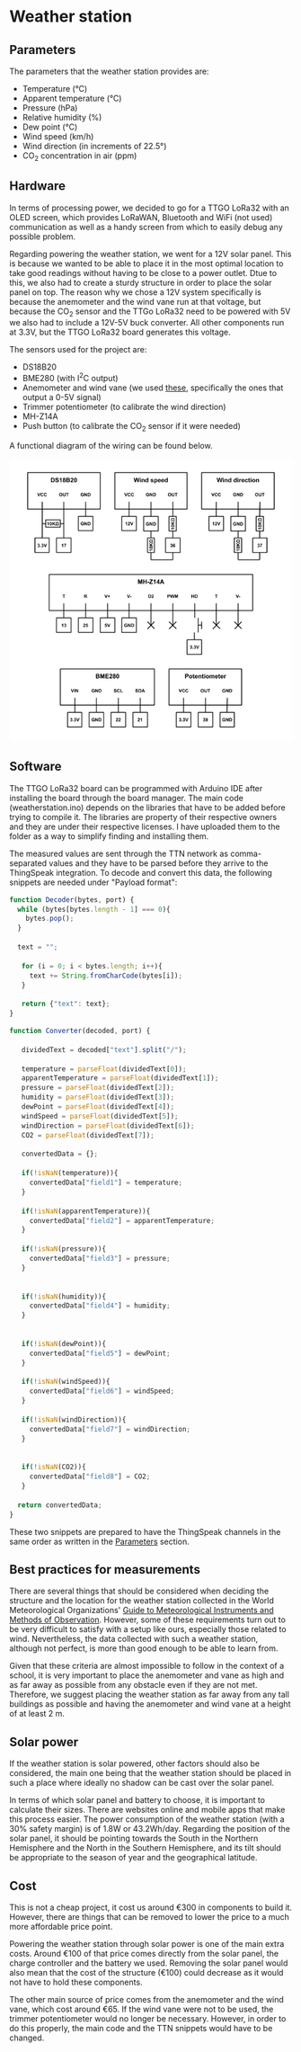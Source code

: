 # Weather station

## Parameters

The parameters that the weather station provides are:
* Temperature (°C)
* Apparent temperature (°C)
* Pressure (hPa)
* Relative humidity (%)
* Dew point (°C)
* Wind speed (km/h)
* Wind direction (in increments of 22.5°)
* CO<sub>2</sub> concentration in air (ppm)

## Hardware

In terms of processing power, we decided to go for a TTGO LoRa32 with an OLED screen, which provides LoRaWAN, Bluetooth and WiFi (not used) communication as well as a handy screen from which to easily debug any possible problem.

Regarding powering the weather station, we went for a 12V solar panel. This is because we wanted to be able to place it in the most optimal location to take good readings without having to be close to a power outlet. Dtue to this, we also had to create a sturdy structure in order to place the solar panel on top. The reason why we chose a 12V system specifically is because the anemometer and the wind vane run at that voltage, but because the CO<sub>2</sub> sensor and the TTGo LoRa32 need to be powered with 5V we also had to include a 12V-5V buck converter. All other components run at 3.3V, but the TTGO LoRa32 board generates this voltage.

The sensors used for the project are:
* DS18B20
* BME280 (with I<sup>2</sup>C output)
* Anemometer and wind vane (we used [these](https://es.aliexpress.com/item/33019729997.html), specifically the ones that output a 0-5V signal)
* Trimmer potentiometer (to calibrate the wind direction)
* MH-Z14A
* Push button (to calibrate the CO<sub>2</sub> sensor if it were needed)

A functional diagram of the wiring can be found below.

![Wiring](https://raw.githubusercontent.com/manuelbonet/WellTech/master/WeatherStation/images/Diagram%20-%20Weather%20station.png)

## Software

The TTGO LoRa32 board can be programmed with Arduino IDE after installing the board through the board manager. The main code (weatherstation.ino) depends on the libraries that have to be added before trying to compile it. The libraries are property of their respective owners and they are under their respective licenses. I have uploaded them to the folder as a way to simplify finding and installing them.

The measured values are sent through the TTN network as comma-separated values and they have to be parsed before they arrive to the ThingSpeak integration. To decode and convert this data, the following snippets are needed under "Payload format":

```javascript
function Decoder(bytes, port) {
  while (bytes[bytes.length - 1] === 0){
    bytes.pop();
  }
  
  text = "";
  
   for (i = 0; i < bytes.length; i++){
     text += String.fromCharCode(bytes[i]);
   }
   
   return {"text": text};
}
```

```javascript
function Converter(decoded, port) {
  
   dividedText = decoded["text"].split("/");
   
   temperature = parseFloat(dividedText[0]);
   apparentTemperature = parseFloat(dividedText[1]);
   pressure = parseFloat(dividedText[2]);
   humidity = parseFloat(dividedText[3]);
   dewPoint = parseFloat(dividedText[4]);
   windSpeed = parseFloat(dividedText[5]);
   windDirection = parseFloat(dividedText[6]);
   CO2 = parseFloat(dividedText[7]);
   
   convertedData = {};
   
   if(!isNaN(temperature)){
     convertedData["field1"] = temperature;
   }
   
   if(!isNaN(apparentTemperature)){
     convertedData["field2"] = apparentTemperature;
   }
   
   if(!isNaN(pressure)){
     convertedData["field3"] = pressure;
   }
   
   
   if(!isNaN(humidity)){
     convertedData["field4"] = humidity;
   }
   
   
   if(!isNaN(dewPoint)){
     convertedData["field5"] = dewPoint;
   }
   
   if(!isNaN(windSpeed)){
     convertedData["field6"] = windSpeed;
   }
   
   if(!isNaN(windDirection)){
     convertedData["field7"] = windDirection;
   }
   
   
   if(!isNaN(CO2)){
     convertedData["field8"] = CO2;
   }
  
  return convertedData;
}
```

These two snippets are prepared to have the ThingSpeak channels in the same order as written in the [Parameters](#parameters) section.

## Best practices for measurements

There are several things that should be considered when deciding the structure and the location for the weather station collected in the World Meteorological Organizations' [Guide to Meteorological Instruments and Methods of Observation](https://library.wmo.int/index.php?lvl=notice_display&id=12407). However, some of these requirements turn out to be very difficult to satisfy with a setup like ours, especially those related to wind. Nevertheless, the data collected with such a weather station, although not perfect, is more than good enough to be able to learn from.

Given that these criteria are almost impossible to follow in the context of a school, it is very important to place the anemometer and vane as high and as far away as possible from any obstacle even if they are not met. Therefore, we suggest placing the weather station as far away from any tall buildings as possible and having the anemometer and wind vane at a height of at least 2 m.

## Solar power

If the weather station is solar powered, other factors should also be considered, the main one being that the weather station should be placed in such a place where ideally no shadow can be cast over the solar panel.

In terms of which solar panel and battery to choose, it is important to calculate their sizes. There are websites online and mobile apps that make this process easier. The power consumption of the weather station (with a 30% safety margin) is of 1.8W or 43.2Wh/day. Regarding the position of the solar panel, it should be pointing towards the South in the Northern Hemisphere and the North in the Southern Hemisphere, and its tilt should be appropriate to the season of year and the geographical latitude.

## Cost

This is not a cheap project, it cost us around €300 in components to build it. However, there are things that can be removed to lower the price to a much more affordable price point.

Powering the weather station through solar power is one of the main extra costs. Around €100 of that price comes directly from the solar panel, the charge controller and the battery we used. Removing the solar panel would also mean that the cost of the structure (€100) could decrease as it would not have to hold these components.

The other main source of price comes from the anemometer and the wind vane, which cost around €65. If the wind vane were not to be used, the trimmer potentiometer would no longer be necessary. However, in order to do this properly, the main code and the TTN snippets would have to be changed.
